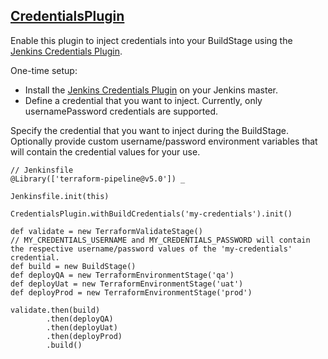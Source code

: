 ## [CredentialsPlugin](../src/CredentialsPlugin.groovy)

Enable this plugin to inject credentials into your BuildStage using the [Jenkins Credentials Plugin](https://wiki.jenkins.io/display/JENKINS/Credentials+Plugin).

One-time setup:
* Install the [Jenkins Credentials Plugin](https://wiki.jenkins.io/display/JENKINS/Credentials+Plugin) on your Jenkins master.
* Define a credential that you want to inject.  Currently, only usernamePassword credentials are supported.

Specify the credential that you want to inject during the BuildStage.  Optionally provide custom username/password environment variables that will contain the credential values for your use.

```
// Jenkinsfile
@Library(['terraform-pipeline@v5.0']) _

Jenkinsfile.init(this)

CredentialsPlugin.withBuildCredentials('my-credentials').init()

def validate = new TerraformValidateStage()
// MY_CREDENTIALS_USERNAME and MY_CREDENTIALS_PASSWORD will contain the respective username/password values of the 'my-credentials' credential.
def build = new BuildStage()
def deployQA = new TerraformEnvironmentStage('qa')
def deployUat = new TerraformEnvironmentStage('uat')
def deployProd = new TerraformEnvironmentStage('prod')

validate.then(build)
        .then(deployQA)
        .then(deployUat)
        .then(deployProd)
        .build()
```
